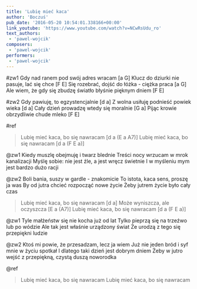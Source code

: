 ```yaml
---
title: 'Lubię mieć kaca'
author: 'Boczuś'
pub_date: '2016-05-20 10:54:01.338166+00:00'
link_youtube: 'https://www.youtube.com/watch?v=NCwRsUdu_ro'
text_authors:
 - 'pawel-wojcik'
composers:
 - 'pawel-wojcik'
performers:
 - 'pawel-wojcik'
---
```


#zw1
Gdy nad ranem pod swój adres wracam				                         [a G]
Klucz do dziurki nie pasuje, lać się chce					                [F E]
Się rozebrać, dojść do łóżka - ciężka praca					                [a G]
Ale wiem, że gdy się zbudzę światło błyśnie pięknym dniem		[F E]

#zw2
Gdy pawiuję, to egzystencjalnie						[d a]
Z wolna usiłuję podnieść powiek wieka				[d a]
Cały dzień prowadzę wtedy się moralnie				[G a]
Pijąc krowie obrzydliwie chude mleko				[F E]

#ref
>Lubię mieć kaca, bo się nawracam		[d a (E a A7)]
>Lubię mieć kaca, bo się nawracam		[d a (F E a)]

@zw1
Kiedy muszlę obejmuję i twarz blednie
Treści nocy wrzucam w mrok kanalizacji
Myślę sobie: nie jest źle, a jest wręcz świetnie
I w myśleniu mym jest bardzo dużo racji

@zw2
Boli bania, suszy w gardle - znakomicie
To istota, kaca sens, proszę ja was
By od jutra chcieć rozpocząć nowe życie
Żeby jutrem życie było cały czas

>Lubię mieć kaca, bo się nawracam 		[d a]
>Może wyniszcza, ale oczyszcza			[E a (A7)]
>Lubię mieć kaca, bo się nawracam		[d a (F E a)]

@zw1
Tyle małżeństw się nie kocha już od lat
Tylko pieprzą się na trzeźwo lub po wódzie
Ale tak jest właśnie urządzony świat
Że urodzą z tego się przepiękni ludzie

@zw2
Ktoś mi powie, że przesadzam, lecz ja wiem
Już nie jeden bród i syf mnie w życiu spotkał
I dlatego taki dzień jest dobrym dniem
Żeby w jutro wejść z przepiękną, czystą duszą noworodka

@ref
>Lubię mieć kaca, bo się nawracam
>Lubię mieć kaca, bo się nawracam
